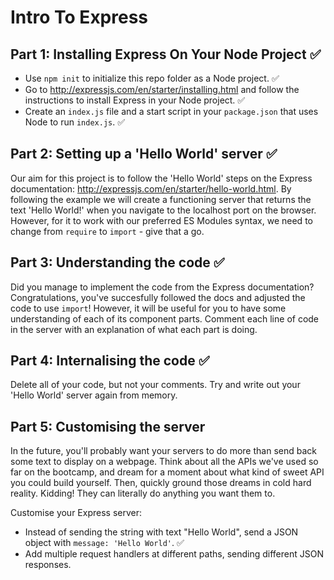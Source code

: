 # Intro To Express

## Part 1: Installing Express On Your Node Project ✅

- Use `npm init` to initialize this repo folder as a Node project. ✅
- Go to http://expressjs.com/en/starter/installing.html and follow the instructions to install Express in your Node project. ✅
- Create an `index.js` file and a start script in your `package.json` that uses Node to run `index.js`. ✅

## Part 2: Setting up a 'Hello World' server ✅

Our aim for this project is to follow the 'Hello World' steps on the Express documentation: http://expressjs.com/en/starter/hello-world.html. By following the example we will create a functioning server that returns the text 'Hello World!' when you navigate to the localhost port on the browser. However, for it to work with our preferred ES Modules syntax, we need to change from `require` to `import` - give that a go.

## Part 3: Understanding the code ✅

Did you manage to implement the code from the Express documentation? Congratulations, you've succesfully followed the docs and adjusted the code to use `import`! However, it will be useful for you to have some understanding of each of its component parts. Comment each line of code in the server with an explanation of what each part is doing.

## Part 4: Internalising the code ✅

Delete all of your code, but not your comments. Try and write out your 'Hello World' server again from memory.

## Part 5: Customising the server

In the future, you'll probably want your servers to do more than send back some text to display on a webpage. Think about all the APIs we've used so far on the bootcamp, and dream for a moment about what kind of sweet API you could build yourself. Then, quickly ground those dreams in cold hard reality. Kidding! They can literally do anything you want them to.

Customise your Express server:

- Instead of sending the string with text "Hello World", send a JSON object with `message: 'Hello World'`. ✅
- Add multiple request handlers at different paths, sending different JSON responses.
